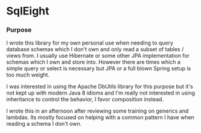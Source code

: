 # SqlEight

### Purpose
I wrote this library for my own personal use when needing to query database schemas which I don't own and only read a
 subset of tables / views from. I usually use Hibernate or some other JPA implementation for schemas which I own and
store into. However there are times which a simple query or select is necessary but JPA or a full blown Spring setup is 
too much weight. 

I was interested in using the Apache DbUtils library for this purpose but it's not kept up with modern Java 8 idioms and
I'm really not interested in using inheritance to control the behavior, I favor composition instead.

I wrote this in an afternoon after reviewing some training on generics and lambdas. Its mostly focused on helping with a
common pattern I have when reading a schema I don't own.
 